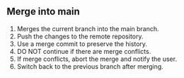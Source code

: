 ## Merge into main
1. Merges the current branch into the main branch.
2. Push the changes to the remote repository.
3. Use a merge commit to preserve the history.
4. DO NOT continue if there are merge conflicts.
5. If merge conflicts, abort the merge and notify the user.
6. Switch back to the previous branch after merging.